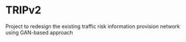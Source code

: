 # TRIPv2
Project to redesign the existing traffic risk information provision network using GAN-based approach
